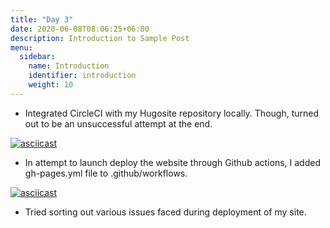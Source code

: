 ```yaml
---
title: "Day 3"
date: 2020-06-08T08:06:25+06:00
description: Introduction to Sample Post
menu:
  sidebar:
    name: Introduction
    identifier: introduction
    weight: 10
---
```


- Integrated CircleCI with my Hugosite repository locally. Though, turned out to be an unsuccessful attempt at the end.

[![asciicast](https://asciinema.org/a/YxQiAyOGJ0a7yhVW5iTdi8GXh.svg)](https://asciinema.org/a/YxQiAyOGJ0a7yhVW5iTdi8GXh)

- In attempt to launch deploy the website through Github actions, I added gh-pages.yml file to .github/workflows.

[![asciicast](https://asciinema.org/a/ROD3HZX7gehfQcwdCEuqp27vZ.svg)](https://asciinema.org/a/ROD3HZX7gehfQcwdCEuqp27vZ)

- Tried sorting out various issues faced during deployment of my site.
